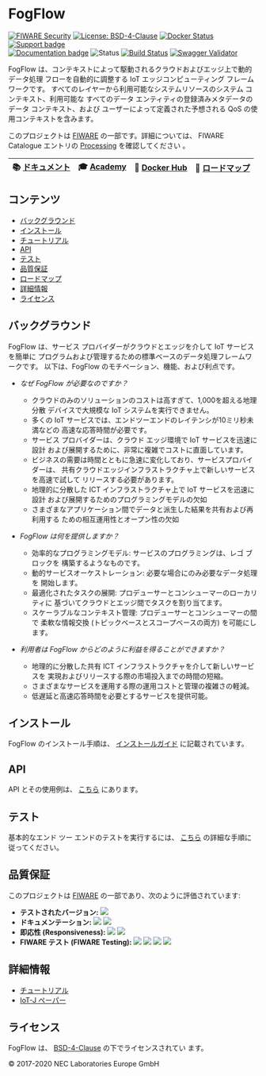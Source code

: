 # FogFlow

[![FIWARE Security](https://nexus.lab.fiware.org/static/badges/chapters/processing.svg)](https://www.fiware.org/developers/catalogue/)
[![License: BSD-4-Clause](https://img.shields.io/badge/license-BSD%204%20Clause-blue.svg)](https://spdx.org/licenses/BSD-4-Clause.html)
[![Docker Status](https://img.shields.io/docker/pulls/fogflow/discovery.svg)](https://hub.docker.com/r/fogflow)
[![Support badge](https://img.shields.io/badge/tag-fiware--fogflow-orange.svg?logo=stackoverflow)](https://stackoverflow.com/search?q=%5Bfiware%5D%20fogflow)
<br>
[![Documentation badge](https://img.shields.io/readthedocs/fogflow.svg)](http://fogflow.readthedocs.org/en/latest/)
![Status](https://nexus.lab.fiware.org/repository/raw/public/static/badges/statuses/fogflow.svg)
[![Build Status](https://travis-ci.org/smartfog/fogflow.svg?branch=master)](https://travis-ci.org/smartfog/fogflow)
[![Swagger Validator](https://img.shields.io/swagger/valid/2.0/https/raw.githubusercontent.com/OAI/OpenAPI-Specification/master/examples/v2.0/json/petstore-expanded.json.svg)](https://app.swaggerhub.com/apis/fogflow/broker/1.0.0)

FogFlow は、コンテキストによって駆動されるクラウドおよびエッジ上で動的データ処理
フローを自動的に調整する IoT エッジコンピューティング フレームワークです。
すべてのレイヤーから利用可能なシステムリソースのシステム コンテキスト、利用可能な
すべてのデータ エンティティの登録済みメタデータのデータ コンテキスト、および
ユーザーによって定義された予想される QoS の使用コンテキストを含みます。

このプロジェクトは [FIWARE](https://www.fiware.org/) の一部です。詳細については、
FIWARE Catalogue エントリの
[Processing](https://github.com/Fiware/catalogue/tree/master/processing)
を確認してください 。

| :books: [ドキュメント](https://fogflow.readthedocs.io/ja/latest/) | :mortar_board: [Academy](https://fiware-academy.readthedocs.io/en/latest/processing/fogflow) |:whale: [Docker Hub](https://hub.docker.com/r/fogflow) | :dart: [ロードマップ](https://github.com/smartfog/fogflow/blob/master/doc/roadmap.ja.md) |
| --- | --- | --- | --- |

## コンテンツ

-   [バックグラウンド](#background)
-   [インストール](#installation)
-   [チュートリアル](https://fogflow.readthedocs.io)
-   [API](#api)
-   [テスト](#testing)
-   [品質保証](#quality-assurance)
-   [ロードマップ](./doc/roadmap.ja.md)
-   [詳細情報](#more-information)
-   [ライセンス](#license)

<a name="background"/>

## バックグラウンド

FogFlow は、サービス プロバイダーがクラウドとエッジを介して IoT サービスを簡単に
プログラムおよび管理するための標準ベースのデータ処理フレームワークです。
以下は、FogFlow のモチベーション、機能、および利点です。

-   _なぜ FogFlow が必要なのですか？_

    -   クラウドのみのソリューションのコストは高すぎて、1,000を超える地理分散
        デバイスで大規模な IoT システムを実行できません。
    -   多くの IoT サービスでは、エンドツーエンドのレイテンシが10ミリ秒未満などの
        高速な応答時間が必要です。
    -   サービス プロバイダーは、クラウド エッジ環境で IoT サービスを迅速に設計
        および展開するために、非常に複雑でコストに直面しています。
    -   ビジネスの需要は時間とともに急速に変化しており、サービスプロバイダーは、
        共有クラウドエッジインフラストラクチャ上で新しいサービスを高速で試して
        リリースする必要があります。
    -   地理的に分散した ICT インフラストラクチャ上で IoT サービスを迅速に設計
        および展開するためのプログラミングモデルの欠如
    -   さまざまなアプリケーション間でデータと派生した結果を共有および再利用する
        ための相互運用性とオープン性の欠如

-   _FogFlow は何を提供しますか？_

    -   効率的なプログラミングモデル: サービスのプログラミングは、レゴ ブロックを
        構築するようなものです。
    -   動的サービスオーケストレーション: 必要な場合にのみ必要なデータ処理を
        開始します。
    -   最適化されたタスクの展開: プロデューサーとコンシューマーのローカリティに
        基づいてクラウドとエッジ間でタスクを割り当てます。
    -   スケーラブルなコンテキスト管理: プロデューサーとコンシューマーの間で
        柔軟な情報交換 (トピックベースとスコープベースの両方) を可能にします。

-   _利用者は FogFlow からどのように利益を得ることができますか？_

    -   地理的に分散した共有 ICT インフラストラクチャを介して新しいサービスを
        実現およびリリースする際の市場投入までの時間の短縮。
    -   さまざまなサービスを運用する際の運用コストと管理の複雑さの軽減。
    -   低遅延と高速応答時間を必要とするサービスを提供可能。

<a name="installation"/>

## インストール

FogFlow のインストール手順は、
[ インストールガイド](https://fogflow.readthedocs.io/en/latest/setup.html)
に記載されています。

<a name="api"/>

## API

API とその使用例は、
[こちら](https://fogflow.readthedocs.io/en/latest/api.html)
にあります。

<a name="testing"/>

## テスト

基本的なエンド ツー エンドのテストを実行するには、
[こちら](https://fogflow.readthedocs.io/en/latest/test.html)
の詳細な手順に従ってください。

<a name="quality-assurance"/>

## 品質保証

このプロジェクトは [FIWARE](https://fiware.org/) の一部であり、次のように評価されています:

-   **テストされたバージョン:**
    ![ ](https://img.shields.io/badge/dynamic/json.svg?label=Version&url=https://fiware.github.io/catalogue/json/fogflow.json&query=$.version&colorB=blue)
-   **ドキュメンテーション:**
    ![ ](https://img.shields.io/badge/dynamic/json.svg?label=Completeness&url=https://fiware.github.io/catalogue/json/fogflow.json&query=$.docCompleteness&colorB=blue)
    ![ ](https://img.shields.io/badge/dynamic/json.svg?label=Usability&url=https://fiware.github.io/catalogue/json/fogflow.json&query=$.docSoundness&colorB=blue)
-   **即応性 (Responsiveness):**
    ![ ](https://img.shields.io/badge/dynamic/json.svg?label=Time%20to%20Respond&url=https://fiware.github.io/catalogue/json/fogflow.json&query=$.timeToCharge&colorB=blue)
    ![ ](https://img.shields.io/badge/dynamic/json.svg?label=Time%20to%20Fix&url=https://fiware.github.io/catalogue/json/fogflow.json&query=$.timeToFix&colorB=blue)
-   **FIWARE テスト (FIWARE Testing):**
    ![ ](https://img.shields.io/badge/dynamic/json.svg?label=Tests%20Passed&url=https://fiware.github.io/catalogue/json/fogflow.json&query=$.failureRate&colorB=blue)
    ![ ](https://img.shields.io/badge/dynamic/json.svg?label=Scalability&url=https://fiware.github.io/catalogue/json/fogflow.json&query=$.scalability&colorB=blue)
    ![ ](https://img.shields.io/badge/dynamic/json.svg?label=Performance&url=https://fiware.github.io/catalogue/json/fogflow.json&query=$.performance&colorB=blue)
    ![ ](https://img.shields.io/badge/dynamic/json.svg?label=Stability&url=https://fiware.github.io/catalogue/json/fogflow.json&query=$.stability&colorB=blue)

<a name="more-information"/>

## 詳細情報

-   [チュートリアル](http://fogflow.readthedocs.io/en/latest/index.html)
-   [IoT-J ペーパー](http://ieeexplore.ieee.org/document/8022859/)

<a name="license"/>

## ライセンス

FogFlow は、
[BSD-4-Clause](https://spdx.org/licenses/BSD-4-Clause.html)
の下でライセンスされてい ます。

© 2017-2020 NEC Laboratories Europe GmbH
